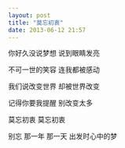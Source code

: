 ```yaml
---
layout: post
title: "莫忘初衷"
date: 2013-06-12 21:57
---
```


你好久没说梦想  说到眼睛发亮

不可一世的笑容  连我都被感动

我们说改变世界  却被世界改变

记得你要我提醒  别改变太多

莫忘初衷  莫忘初衷

别忘 那一年 那一天 出发时心中的梦

